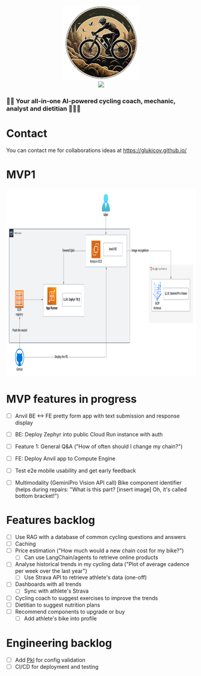 <p align="center">
<img src="theme/assets/image.png" height="200">
<br>
<img src="https://img.shields.io/badge/Python-FFD43B?style=for-the-badge&logo=python&logoColor=blue">
</p>

### 🚴‍♂️ Your all-in-one AI-powered cycling coach, mechanic, analyst and dietitian 🚴🏻‍♀️

# Contact 
You can contact me for collaborations ideas at https://glukicov.github.io/

# MVP1
<p align="center">
<img src="docs/img/mvp1.png" height="500">
</p>

# MVP features in progress
- [ ] Anvil BE <-> FE pretty form app with text submission and response display 
- [ ] BE: Deploy Zephyr into public Cloud Run instance with auth
- [ ] Feature 1: General Q&A ("How of often should I change my chain?")
- [ ] FE: Deploy Anvil app to Compute Engine 
- [ ] Test e2e mobile usability and get early feedback   
- [ ] Multimodality (GeminiPro Vision API call) Bike component identifier (helps during repairs: "What is this part? [insert image] Oh, it's called bottom bracket!")


# Features backlog
- [ ] Use RAG with a database of common cycling questions and answers
- [ ] Caching 
- [ ] Price estimation ("How much would a new chain cost for my bike?")
  - [ ] Can use LangChain/agents to retrieve online products
- [ ] Analyse historical trends in my cycling data ("Plot of average cadence per week over the last year")
  - [ ] Use Strava API to retrieve athlete's data (one-off)
- [ ] Dashboards with all trends
  - [ ] Sync with athlete's Strava 
- [ ] Cycling coach to suggest exercises to improve the trends
- [ ] Dietitian to suggest nutrition plans 
- [ ] Recommend components to upgrade or buy 
  - [ ] Add athlete's bike into profile   

# Engineering backlog
- [ ] Add [Pkl](https://pkl-lang.org/blog/introducing-pkl.html) for config validation
- [ ] CI/CD for deployment and testing